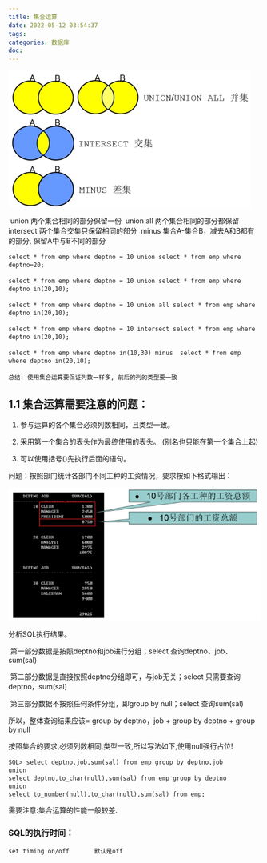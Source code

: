 ```yaml
---
title: 集合运算
date: 2022-05-12 03:54:37
tags:
categories: 数据库
doc:
---
```


![img](/images/javawz/wps20B9.tmp.jpg)

​	union 两个集合相同的部分保留一份
​	union all 两个集合相同的部分都保留
​	intersect 两个集合交集只保留相同的部分
​	minus  集合A-集合B，减去A和B都有的部分, 保留A中与B不同的部分
​	

	select * from emp where deptno = 10 union select * from emp where deptno=20;
	
	select * from emp where deptno = 10 union select * from emp where deptno in(20,10);
	
	select * from emp where deptno = 10 union all select * from emp where deptno in(20,10);
	
	select * from emp where deptno = 10 intersect select * from emp where deptno in(20,10);
	
	select * from emp where deptno in(10,30) minus  select * from emp where deptno in(20,10);
	
	总结: 使用集合运算要保证列数一样多, 前后的列的类型要一致
## **1.1** 集合运算需要注意的问题：

1. 参与运算的各个集合必须列数相同，且类型一致。		

2. 采用第一个集合的表头作为最终使用的表头。			(别名也只能在第一个集合上起)

3. 可以使用括号()先执行后面的语句。

 

问题：按照部门统计各部门不同工种的工资情况，要求按如下格式输出：

![img](/images/javawz/wps9A70.tmp.jpg) 

分析SQL执行结果。									 

​	第一部分数据是按照deptno和job进行分组；select 查询deptno、job、sum(sal)

​	第二部分数据是直接按照deptno分组即可，与job无关；select 只需要查询deptno，sum(sal)

​	第三部分数据不按照任何条件分组，即group by null；select 查询sum(sal)

 

所以，整体查询结果应该=  group by deptno，job  +  group by deptno  +  group by null

​	按照集合的要求,必须列数相同,类型一致,所以写法如下,使用null强行占位!

```
SQL> select deptno,job,sum(sal) from emp group by deptno,job
union
select deptno,to_char(null),sum(sal) from emp group by deptno
union
select to_number(null),to_char(null),sum(sal) from emp;	
```



需要注意:集合运算的性能一般较差.

### SQL的执行时间：

```
set timing on/off		默认是off 
```

